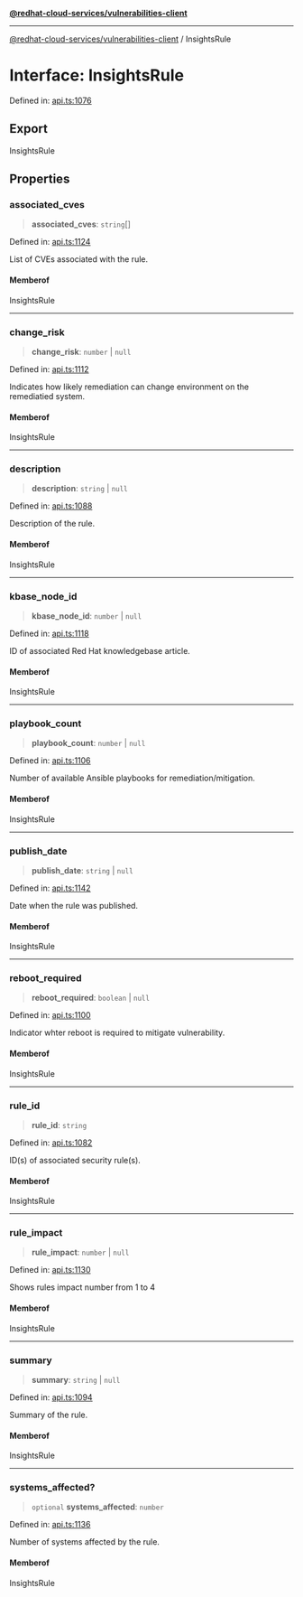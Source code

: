 [**@redhat-cloud-services/vulnerabilities-client**](../README.md)

***

[@redhat-cloud-services/vulnerabilities-client](../globals.md) / InsightsRule

# Interface: InsightsRule

Defined in: [api.ts:1076](https://github.com/charlesmulder/javascript-clients/blob/main/packages/vulnerabilities/git-api/api.ts#L1076)

## Export

InsightsRule

## Properties

### associated\_cves

> **associated\_cves**: `string`[]

Defined in: [api.ts:1124](https://github.com/charlesmulder/javascript-clients/blob/main/packages/vulnerabilities/git-api/api.ts#L1124)

List of CVEs associated with the rule.

#### Memberof

InsightsRule

***

### change\_risk

> **change\_risk**: `number` \| `null`

Defined in: [api.ts:1112](https://github.com/charlesmulder/javascript-clients/blob/main/packages/vulnerabilities/git-api/api.ts#L1112)

Indicates how likely remediation can change environment on the remediatied system.

#### Memberof

InsightsRule

***

### description

> **description**: `string` \| `null`

Defined in: [api.ts:1088](https://github.com/charlesmulder/javascript-clients/blob/main/packages/vulnerabilities/git-api/api.ts#L1088)

Description of the rule.

#### Memberof

InsightsRule

***

### kbase\_node\_id

> **kbase\_node\_id**: `number` \| `null`

Defined in: [api.ts:1118](https://github.com/charlesmulder/javascript-clients/blob/main/packages/vulnerabilities/git-api/api.ts#L1118)

ID of associated Red Hat knowledgebase article.

#### Memberof

InsightsRule

***

### playbook\_count

> **playbook\_count**: `number` \| `null`

Defined in: [api.ts:1106](https://github.com/charlesmulder/javascript-clients/blob/main/packages/vulnerabilities/git-api/api.ts#L1106)

Number of available Ansible playbooks for remediation/mitigation.

#### Memberof

InsightsRule

***

### publish\_date

> **publish\_date**: `string` \| `null`

Defined in: [api.ts:1142](https://github.com/charlesmulder/javascript-clients/blob/main/packages/vulnerabilities/git-api/api.ts#L1142)

Date when the rule was published.

#### Memberof

InsightsRule

***

### reboot\_required

> **reboot\_required**: `boolean` \| `null`

Defined in: [api.ts:1100](https://github.com/charlesmulder/javascript-clients/blob/main/packages/vulnerabilities/git-api/api.ts#L1100)

Indicator whter reboot is required to mitigate vulnerability.

#### Memberof

InsightsRule

***

### rule\_id

> **rule\_id**: `string`

Defined in: [api.ts:1082](https://github.com/charlesmulder/javascript-clients/blob/main/packages/vulnerabilities/git-api/api.ts#L1082)

ID(s) of associated security rule(s).

#### Memberof

InsightsRule

***

### rule\_impact

> **rule\_impact**: `number` \| `null`

Defined in: [api.ts:1130](https://github.com/charlesmulder/javascript-clients/blob/main/packages/vulnerabilities/git-api/api.ts#L1130)

Shows rules impact number from 1 to 4

#### Memberof

InsightsRule

***

### summary

> **summary**: `string` \| `null`

Defined in: [api.ts:1094](https://github.com/charlesmulder/javascript-clients/blob/main/packages/vulnerabilities/git-api/api.ts#L1094)

Summary of the rule.

#### Memberof

InsightsRule

***

### systems\_affected?

> `optional` **systems\_affected**: `number`

Defined in: [api.ts:1136](https://github.com/charlesmulder/javascript-clients/blob/main/packages/vulnerabilities/git-api/api.ts#L1136)

Number of systems affected by the rule.

#### Memberof

InsightsRule
